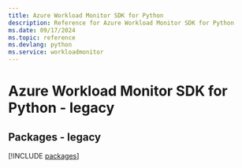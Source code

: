 ```yaml
---
title: Azure Workload Monitor SDK for Python
description: Reference for Azure Workload Monitor SDK for Python
ms.date: 09/17/2024
ms.topic: reference
ms.devlang: python
ms.service: workloadmonitor
---
```

# Azure Workload Monitor SDK for Python - legacy
## Packages - legacy
[!INCLUDE [packages](workload-monitor-index.md)]